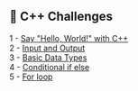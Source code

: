## 🎯 C++ Challenges

1 - [Say "Hello, World!" with C++](https://github.com/danipishinin/HackerRank/blob/main/c%2B%2B/hello-world.md) </br >
2 - [Input and Output](https://github.com/danipishinin/HackerRank/blob/main/c%2B%2B/input-and-output.md) </br >
3 - [Basic Data Types](https://github.com/danipishinin/HackerRank/blob/main/c%2B%2B/c-tutorial-basic-data-types.md) </br >
4 - [Conditional if else](https://github.com/danipishinin/HackerRank/blob/main/c%2B%2B/c-tutorial-conditional-if-else.md) </br >
5 - [For loop](https://github.com/danipishinin/HackerRank/blob/main/c%2B%2B/c-tutorial-for-loop.md)